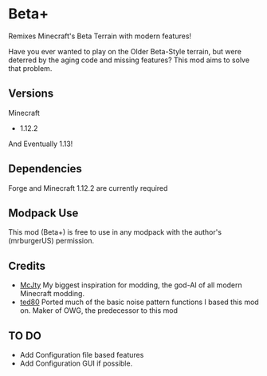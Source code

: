 # Beta+
Remixes Minecraft's Beta Terrain with modern features!

Have you ever wanted to play on the Older Beta-Style terrain, but were deterred by the aging code and missing features? This mod aims to solve that problem.

## Versions
Minecraft
* 1.12.2

And Eventually 1.13!

## Dependencies
Forge and Minecraft 1.12.2 are currently required

## Modpack Use
This mod (Beta+) is free to use in any modpack with the author's (mrburgerUS) permission.

## Credits
* [McJty](https://github.com/McJty)
My biggest inspiration for modding, the god-AI of all modern Minecraft modding.
* [ted80](https://github.com/ted80)
Ported much of the basic noise pattern functions I based this mod on. Maker of OWG, the predecessor to this mod

## TO DO
* Add Configuration file based features
* Add Configuration GUI if possible.
